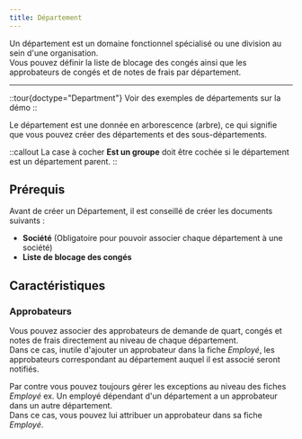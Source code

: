 ```yaml
---
title: Département
---
```


Un département est un domaine fonctionnel spécialisé ou une division au sein d'une organisation.  
Vous pouvez définir la liste de blocage des congés ainsi que les approbateurs de congés et de notes de frais par département.

---

::tour{doctype="Department"}
Voir des exemples de départements sur la démo
::


Le département est une donnée en arborescence (arbre), ce qui signifie que vous pouvez créer des départements et des sous-départements.

::callout
La case à cocher **Est un groupe** doit être cochée si le département est un département parent.
::

## Prérequis

Avant de créer un Département, il est conseillé de créer les documents suivants :

- **Société** (Obligatoire pour pouvoir associer chaque département à une société)
- **Liste de blocage des congés**


## Caractéristiques

### Approbateurs


Vous pouvez associer des approbateurs de demande de quart, congés et notes de frais directement au niveau de chaque département.  
Dans ce cas, inutile d'ajouter un approbateur dans la fiche _Employé_, les approbateurs correspondant au département auquel il est associé seront notifiés.  

Par contre vous pouvez toujours gérer les exceptions au niveau des fiches _Employé_ 
ex. Un employé dépendant d'un département a un approbateur dans un autre département.  
Dans ce cas, vous pouvez lui attribuer un approbateur dans sa fiche _Employé_.
